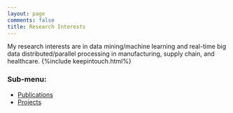```yaml
---
layout: page
comments: false
title: Research Interests
---
```

My research interests are in data mining/machine learning and real-time big data distributed/parallel processing in manufacturing, supply chain, and healthcare. {%include keepintouch.html%}

### Sub-menu:
- [Publications](/research/publications)
- [Projects](/research/projects)